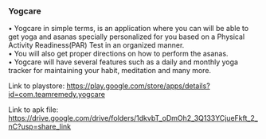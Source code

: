 ### Yogcare
• Yogcare in simple terms, is an application where you can will be able
to get yoga and asanas specially personalized for you based on a
Physical Activity Readiness(PAR) Test in an organized manner.<br/>
• You will also get proper directions on how to perform the
asanas.<br/>
• Yogcare will have several features such as a daily and monthly yoga
tracker for maintaining your habit, meditation and many more.

Link to playstore: https://play.google.com/store/apps/details?id=com.teamremedy.yogcare

Link to apk file: https://drive.google.com/drive/folders/1dkvbT_oDmOh2_3Q133YCjueFkft_2_nC?usp=share_link
